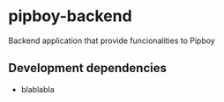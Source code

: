 # pipboy-backend
Backend application that provide funcionalities to Pipboy

## Development dependencies
- blablabla